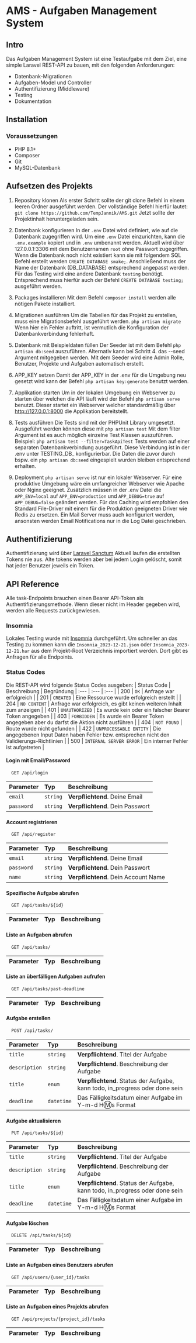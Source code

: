 # AMS - Aufgaben Management System

## Intro
Das Aufgaben Management System ist eine Testaufgabe mit dem Ziel, eine simple Laravel REST-API zu bauen, mit den folgenden Anforderungen:
* Datenbank-Migrationen
* Aufgaben-Model und Controller
* Authentifizierung (Middleware)
* Testing
* Dokumentation

## Installation
### Voraussetzungen
* PHP 8.1+
* Composer
* Git
* MySQL-Datenbank

## Aufsetzen des Projekts
1. Repository klonen
Als erster Schritt sollte der git clone Befehl in einem leeren Ordner ausgeführt werden. 
Der vollständige Befehl hierfür lautet: `git clone https://github.com/TempJannik/AMS.git`
Jetzt sollte der Projektinhalt heruntergeladen sein.

2. Datenbank konfigurieren
In der `.env` Datei wird definiert, wie auf die Datenbank zugegriffen wird. Um eine `.env` Datei einzurichten, kann die `.env.example` kopiert und in `.env` umbenannt werden. Aktuell wird über 127.0.0.1:3306 mit dem Benutzernamen `root` ohne Passwort zugegriffen. Wenn die Datenbank noch nicht existiert kann sie mit folgendem SQL Befehl erstellt werden `CREATE DATABASE smake;`. Anschließend muss der Name der Datenbank (DB_DATABASE) entsprechend angepasst werden.
Für das Testing wird eine andere Datenbank `testing` benötigt. Entsprechend muss hierfür auch der Befehl `CREATE DATABASE testing;` ausgeführt werden.

3. Packages installieren
Mit dem Befehl `composer install` werden alle nötigen Pakete installiert.

4. Migrationen ausführen
Um die Tabellen für das Projekt zu erstellen, muss eine Migrationsbefehl ausgeführt werden.
`php artisan migrate`
Wenn hier ein Fehler auftritt, ist vermutlich die Konfiguration der Datenbankverbindung fehlerhaft.

5. Datenbank mit Beispieldaten füllen
Der Seeder ist mit dem Befehl `php artisan db:seed` auszuführen. Alternativ kann bei Schritt 4. das --seed Argument mitgegeben werden. Mit dem Seeder wird eine Admin Rolle, Benutzer, Projekte und Aufgaben automatisch erstellt.

6. APP_KEY setzen
Damit der APP_KEY in der .env für die Umgebung neu gesetzt wird kann der Befehl `php artisan key:generate` benutzt werden.

7. Applikation starten
Um in der lokalen Umgebung ein Webserver zu starten über welchen die API läuft wird der Befehl `php artisan serve` benutzt. Dieser startet ein Webserver welcher standardmäßig über http://127.0.0.1:8000 die Applikation bereitstellt.

8. Tests ausführen
Die Tests sind mit der PHPUnit Library umgesetzt. Ausgeführt werden können diese mit `php artisan test`
Mit dem filter Argument ist es auch möglich einzelne Test Klassen auszuführen. Beispiel: `php artisan test --filter=TaskApiTest`
Tests werden auf einer separaten Datenbankverbindung ausgeführt. Diese Verbindung ist in der .env unter TESTING_DB_ konfigurierbar. Die Daten die zuvor durch bspw. ein `php artisan db:seed` eingespielt wurden bleiben entsprechend erhalten.

9. Deployment
`php artisan serve` ist nur ein lokaler Webserver. Für eine produktive Umgebung wäre ein umfangreicher Webserver wie Apache oder Nginx geeignet.
Zusätzlich müssen in der .env Datei die `APP_ENV=local` auf `APP_ENV=production` und `APP_DEBUG=true` auf `APP_DEBUG=false` geändert werden.
Für das Caching wird empfohlen den Standard File-Driver mit einem für die Produktion geeigneten Driver wie Redis zu ersetzen.
Ein Mail Server muss auch konfiguriert werden, ansonsten werden Email Notifications nur in die Log Datei geschrieben.

## Authentifizierung
Authentifizierung wird über [Laravel Sanctum](https://laravel.com/docs/10.x/sanctum)
Aktuell laufen die erstellten Tokens nie aus. Alte tokens werden aber bei jedem Login gelöscht, somit hat jeder Benutzer jeweils ein Token.

## API Reference
Alle task-Endpoints brauchen einen Bearer API-Token als Authentifizierungsmethode. Wenn dieser nicht im Header gegeben wird, werden alle Requests zurückgewiesen.

### Insomnia
Lokales Testing wurde mit [Insomnia](https://insomnia.rest) durchgeführt. Um schneller an das Testing zu kommen kann die `Insomnia_2023-12-21.json` oder `Insomnia_2023-12-21.har` aus dem Projekt-Root Verzeichnis importiert werden. Dort gibt es Anfragen für alle Endpoints.

### Status Codes

Die REST-API wird folgende Status Codes ausgeben:
| Status Code | Beschreibung | Begründung
| :--- | :--- | :--- |
| 200 | `OK` | Anfrage war erfolgreich |
| 201 | `CREATED` | Eine Ressource wurde erfolgreich erstellt |
| 204 | `NO CONTENT` | Anfrage war erfolgreich, es gibt keinen weiteren Inhalt zum anzeigen |
| 401 | `UNAUTHORIZED` | Es wurde kein oder ein falscher Bearer Token angegeben |
| 403 | `FORBIDDEN` | Es wurde ein Bearer Token angegeben aber du darfst die Aktion nicht ausführen |
| 404 | `NOT FOUND` | Route wurde nicht gefunden |
| 422 | `UNPROCESSABLE ENTITY` | Die angegebenen Input Daten haben Fehler bzw. entsprechen nicht den Validierungs-Richtlinien |
| 500 | `INTERNAL SERVER ERROR` | Ein interner Fehler ist aufgetreten |

#### Login mit Email/Password

```http
  GET /api/login
```

| Parameter | Typ     | Beschreibung                |
| :-------- | :------- | :------------------------- |
| `email` | `string` | **Verpflichtend**. Deine Email |
| `password` | `string` | **Verpflichtend**. Dein Passwort |

#### Account registrieren

```http
  GET /api/register
```

| Parameter | Typ     | Beschreibung                |
| :-------- | :------- | :------------------------- |
| `email` | `string` | **Verpflichtend**. Deine Email |
| `password` | `string` | **Verpflichtend**. Dein Passwort |
| `name` | `string` | **Verpflichtend**. Dein Account Name |

#### Spezifische Aufgabe abrufen

```http
  GET /api/tasks/${id}
```

| Parameter | Typ     | Beschreibung                |
| :-------- | :------- | :-------------------------------- |

#### Liste an Aufgaben abrufen

```http
  GET /api/tasks/
```

| Parameter | Typ     | Beschreibung                |
| :-------- | :------- | :-------------------------------- |

#### Liste an überfälligen Aufgaben aufrufen

```http
  GET /api/tasks/past-deadline
```

| Parameter | Typ     | Beschreibung                |
| :-------- | :------- | :-------------------------------- |


#### Aufgabe erstellen

```http
  POST /api/tasks/
```

| Parameter | Typ     | Beschreibung                |
| :-------- | :------- | :-------------------------------- |
| `title` | `string` | **Verpflichtend**. Titel der Aufgabe |
| `description` | `string` | **Verpflichtend**. Beschreibung der Aufgabe |
| `title` | `enum` | **Verpflichtend**. Status der Aufgabe, kann todo, in_progress oder done sein |
| `deadline` | `datetime` | Das Fälligkeitsdatum einer Aufgabe im Y-m-d H:m:s Format |

#### Aufgabe aktualisieren

```http
  PUT /api/tasks/${id}
```

| Parameter | Typ     | Beschreibung                |
| :-------- | :------- | :-------------------------------- |
| `title` | `string` | **Verpflichtend**. Titel der Aufgabe |
| `description` | `string` | **Verpflichtend**. Beschreibung der Aufgabe |
| `title` | `enum` | **Verpflichtend**. Status der Aufgabe, kann todo, in_progress oder done sein |
| `deadline` | `datetime` | Das Fälligkeitsdatum einer Aufgabe im Y-m-d H:m:s Format |

#### Aufgabe löschen

```http
  DELETE /api/tasks/${id}
```

| Parameter | Typ     | Beschreibung                |
| :-------- | :------- | :-------------------------------- |

#### Liste an Aufgaben eines Benutzers abrufen

```http
  GET /api/users/{user_id}/tasks
```

| Parameter | Typ     | Beschreibung                |
| :-------- | :------- | :-------------------------------- |

#### Liste an Aufgaben eines Projekts abrufen

```http
  GET /api/projects/{project_id}/tasks
```

| Parameter | Typ     | Beschreibung                |
| :-------- | :------- | :-------------------------------- |
